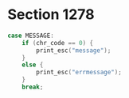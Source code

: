 # Section 1278

```c << Cases of |print_cmd_chr| for symbolic printing of primitives >>+=
case MESSAGE:
    if (chr_code == 0) {
        print_esc("message");
    }
    else {
        print_esc("errmessage");
    }
    break;
```
